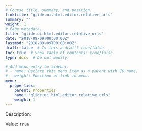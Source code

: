 ```yaml
---
# Course title, summary, and position.
linktitle: "glide.ui.html.editor.relative_urls"
summary: ""
weight: 1
# Page metadata.
title: "glide.ui.html.editor.relative_urls"
date: "2018-09-09T00:00:00Z"
lastmod: "2018-09-09T00:00:00Z"
draft: false  # Is this a draft? true/false
toc: true  # Show table of contents? true/false
type: docs  # Do not modify.

# Add menu entry to sidebar.
# - name: Declare this menu item as a parent with ID name.
# - weight: Position of link in menu.
menu:
  properties:
    parent: Properties
    name: "glide.ui.html.editor.relative_urls"
    weight: 1
---
```


Description: 


Value: `true`